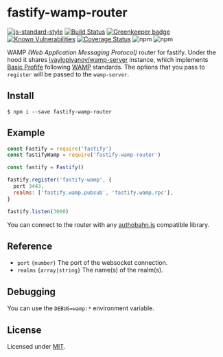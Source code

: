 # fastify-wamp-router

[![js-standard-style](https://img.shields.io/badge/code%20style-standard-brightgreen.svg?style=flat)](http://standardjs.com/)
[![Build Status](https://travis-ci.org/lependu/fastify-wamp-router.svg?branch=master)](https://travis-ci.org/lependu/fastify-wamp-router)
[![Greenkeeper badge](https://badges.greenkeeper.io/lependu/fastify-wamp-router.svg)](https://greenkeeper.io/)
[![Known Vulnerabilities](https://snyk.io/test/github/lependu/fastify-wamp-router/badge.svg)](https://snyk.io/test/github/lependu/fastify-wamp-router)
[![Coverage Status](https://coveralls.io/repos/github/lependu/fastify-wamp-router/badge.svg?branch=master)](https://coveralls.io/github/lependu/fastify-wamp-router?branch=master)
![npm](https://img.shields.io/npm/v/fastify-wamp-router.svg)
![npm](https://img.shields.io/npm/dm/fastify-wamp-router.svg)


WAMP *(Web Application Messaging Protocol)* router for fastify.
Under the hood it shares [ivaylopivanov/wamp-server](https://github.com/ivaylopivanov/wamp-server) instance,
which implements [Basic Profife](ivaylopivanov/wamp-server) following [WAMP](https://tools.ietf.org/html/draft-oberstet-hybi-tavendo-wamp-02) standards.
The options that you pass to `register` will be passed to the `wamp-server`.

## Install
```
$ npm i --save fastify-wamp-router 
```

## Example
```js
const Fastify = require('fastify')
const fastifyWamp = require('fastify-wamp-router')

const fastify = Fastify()

fastify.register('fastify-wamp', { 
  port 3443, 
  realms: ['fastify.wamp.pubsub', 'fastify.wamp.rpc'],
}

fastify.listen(3000)
```

You can connect to the router with any [authobahn.js](https://github.com/crossbario/autobahn-js) compatible library.

## Reference

- `port` `{number}` The port of the websocket connection.
- `realms` `{array|string}` The name(s) of the realm(s).

## Debugging

You can use the `DEBUG=wamp:*` environment variable.

## License
Licensed under [MIT](./LICENSE).
